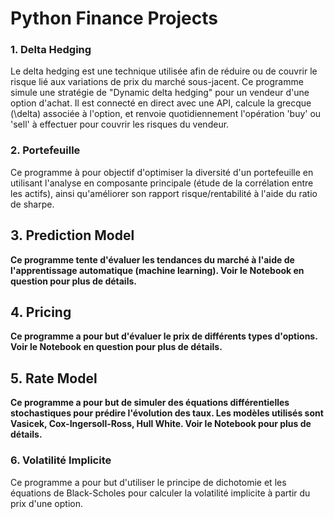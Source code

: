 # Python Finance Projects

### 1. Delta Hedging

Le delta hedging est une technique utilisée afin de réduire ou de couvrir le risque lié aux variations de prix du marché sous-jacent. Ce programme simule une stratégie de "Dynamic delta hedging" pour un vendeur d'une option d'achat. Il est connecté en direct avec une API, calcule la grecque \(\delta\) associée à l'option, et renvoie quotidiennement l'opération 'buy' ou 'sell' à effectuer pour couvrir les risques du vendeur.

### 2. Portefeuille

Ce programme à pour objectif d'optimiser la diversité d'un portefeuille en utilisant l'analyse en composante principale (étude de la corrélation entre les actifs), ainsi qu'améliorer son rapport risque/rentabilité à l'aide du ratio de sharpe.

## 3. **Prediction Model**

**Ce programme tente d'évaluer les tendances du marché à l'aide de l'apprentissage automatique (machine learning). Voir le Notebook en question pour plus de détails.**

## 4. **Pricing**

**Ce programme a pour but d'évaluer le prix de différents types d'options. Voir le Notebook en question pour plus de détails.**

## 5. **Rate Model**

**Ce programme a pour but de simuler des équations différentielles stochastiques pour prédire l'évolution des taux. Les modèles utilisés sont Vasicek, Cox-Ingersoll-Ross, Hull White. Voir le Notebook pour plus de détails.**

### 6. Volatilité Implicite

Ce programme a pour but d'utiliser le principe de dichotomie et les équations de Black-Scholes pour calculer la volatilité implicite à partir du prix d'une option.
